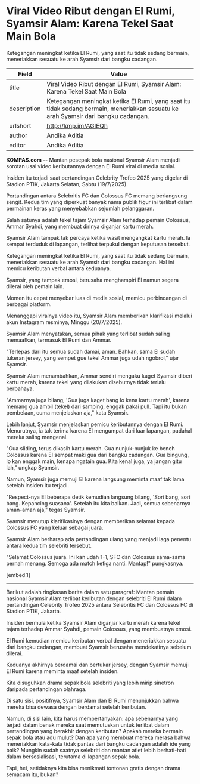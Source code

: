 # Viral Video Ribut dengan El Rumi, Syamsir Alam: Karena Tekel Saat Main Bola

Ketegangan meningkat ketika El Rumi, yang saat itu tidak sedang bermain, meneriakkan sesuatu ke arah Syamsir dari bangku cadangan.

| Field       | Value                                                       |
|-------------|-------------------------------------------------------------|
| title       | Viral Video Ribut dengan El Rumi, Syamsir Alam: Karena Tekel Saat Main Bola |
| description | Ketegangan meningkat ketika El Rumi, yang saat itu tidak sedang bermain, meneriakkan sesuatu ke arah Syamsir dari bangku cadangan. |
| urlshort    | http://kmp.im/AGIEQh |
| author      | Andika Aditia |
| editor      | Andika Aditia |

**KOMPAS.com --** Mantan pesepak bola nasional Syamsir Alam menjadi sorotan usai video keributannya dengan El Rumi viral di media sosial.

Insiden itu terjadi saat pertandingan Celebrity Trofeo 2025 yang digelar di Stadion PTIK, Jakarta Selatan, Sabtu (19/7/2025).

Pertandingan antara Selebritis FC dan Colossus FC memang berlangsung sengit. Kedua tim yang diperkuat banyak nama publik figur ini terlibat dalam permainan keras yang menyebabkan sejumlah pelanggaran.

Salah satunya adalah tekel tajam Syamsir Alam terhadap pemain Colossus, Ammar Syahdi, yang membuat dirinya diganjar kartu merah.

Syamsir Alam tampak tak percaya ketika wasit mengangkat kartu merah. Ia sempat terduduk di lapangan, terlihat terpukul dengan keputusan tersebut.

Ketegangan meningkat ketika El Rumi, yang saat itu tidak sedang bermain, meneriakkan sesuatu ke arah Syamsir dari bangku cadangan. Hal ini memicu keributan verbal antara keduanya.

Syamsir, yang tampak emosi, berusaha menghampiri El namun segera dilerai oleh pemain lain.

Momen itu cepat menyebar luas di media sosial, memicu perbincangan di berbagai platform.

Menanggapi viralnya video itu, Syamsir Alam memberikan klarifikasi melalui akun Instagram resminya, Minggu (20/7/2025).

Syamsir Alam menyatakan, semua pihak yang terlibat sudah saling memaafkan, termasuk El Rumi dan Ammar.

"Terlepas dari itu semua sudah damai, aman. Bahkan, sama El sudah tukeran jersey, yang sempet gue tekel Ammar juga udah ngobrol," ujar Syamsir.

Syamsir Alam menambahkan, Ammar sendiri mengaku kaget Syamsir diberi kartu merah, karena tekel yang dilakukan disebutnya tidak terlalu berbahaya.

"Ammarnya juga bilang, 'Gua juga kaget bang lo kena kartu merah', karena memang gua ambil (tekel) dari samping, enggak pakai pull. Tapi itu bukan pembelaan, cuma menjelaskan aja," kata Syamsir.

Lebih lanjut, Syamsir menjelaskan pemicu keributannya dengan El Rumi. Menurutnya, ia tak terima karena El mengumpat dari luar lapangan, padahal mereka saling mengenal.

"Gua sliding, terus dikasih kartu merah. Gua nunjuk-nunjuk ke bench Colossus karena El sempat maki gua dari bangku cadangan. Gua bingung, lo kan enggak main, kenapa ngatain gua. Kita kenal juga, ya jangan gitu lah," ungkap Syamsir.

Namun, Syamsir juga memuji El karena langsung meminta maaf tak lama setelah insiden itu terjadi.

"Respect-nya El beberapa detik kemudian langsung bilang, 'Sori bang, sori bang. Kepancing suasana'. Setelah itu kita baikan. Jadi, semua sebenarnya aman-aman aja," tegas Syamsir.

Syamsir menutup klarifikasinya dengan memberikan selamat kepada Colossus FC yang keluar sebagai juara.

Syamsir Alam berharap ada pertandingan ulang yang menjadi laga penentu antara kedua tim selebriti tersebut.

"Selamat Colossus juara. Ini kan udah 1-1, SFC dan Colossus sama-sama pernah menang. Semoga ada match ketiga nanti. Mantap!" pungkasnya.

\[embed.1\]

---
Berikut adalah ringkasan berita dalam satu paragraf: Mantan pemain nasional Syamsir Alam terlibat keributan dengan selebriti El Rumi dalam pertandingan Celebrity Trofeo 2025 antara Selebritis FC dan Colossus FC di Stadion PTIK, Jakarta.

 Insiden bermula ketika Syamsir Alam diganjar kartu merah karena tekel tajam terhadap Ammar Syahdi, pemain Colossus, yang membuatnya emosi.

 El Rumi kemudian memicu keributan verbal dengan meneriakkan sesuatu dari bangku cadangan, membuat Syamsir berusaha mendekatinya sebelum dilerai.

 Keduanya akhirnya berdamai dan bertukar jersey, dengan Syamsir memuji El Rumi karena meminta maaf setelah insiden.



Kita disuguhkan drama sepak bola selebriti yang lebih mirip sinetron daripada pertandingan olahraga.

 Di satu sisi, positifnya, Syamsir Alam dan El Rumi menunjukkan bahwa mereka bisa dewasa dengan berdamai setelah keributan.

 Namun, di sisi lain, kita harus mempertanyakan: apa sebenarnya yang terjadi dalam benak mereka saat memutuskan untuk terlibat dalam pertandingan yang berakhir dengan keributan? Apakah mereka bermain sepak bola atau adu mulut? Dan apa yang membuat mereka merasa bahwa meneriakkan kata-kata tidak pantas dari bangku cadangan adalah ide yang baik? Mungkin sudah saatnya selebriti dan mantan atlet lebih berhati-hati dalam bersosialisasi, terutama di lapangan sepak bola.

 Tapi, hei, setidaknya kita bisa menikmati tontonan gratis dengan drama semacam itu, bukan?
